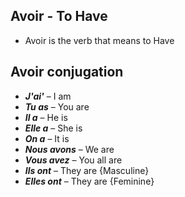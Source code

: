 ## Avoir - To Have
- Avoir is the verb that means to Have

## Avoir conjugation

- ***J'ai'*** – I am
- ***Tu as*** – You are
- ***Il a*** – He is
- ***Elle a*** – She is
- ***On a*** – It is
- ***Nous avons*** – We are
- ***Vous avez*** – You all are
- ***Ils ont*** – They are {Masculine}
- ***Elles ont*** – They are {Feminine}